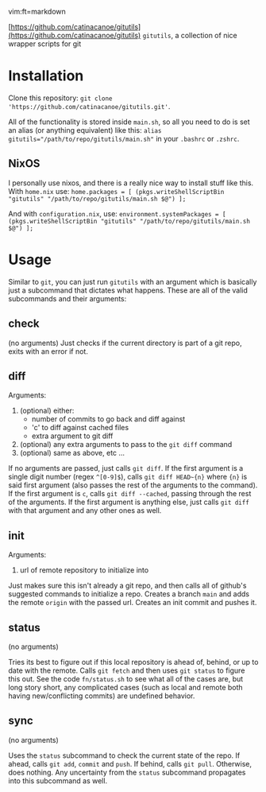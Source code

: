 vim:ft=markdown

[https://github.com/catinacanoe/gitutils](https://github.com/catinacanoe/gitutils)
`gitutils`, a collection of nice wrapper scripts for git

# Installation

  Clone this repository: `git clone 'https://github.com/catinacanoe/gitutils.git'`.

  All of the functionality is stored inside `main.sh`, so all you need to do is set an alias (or anything equivalent) like this: `alias gitutils="/path/to/repo/gitutils/main.sh"` in your `.bashrc` or `.zshrc`.

## NixOS

   I personally use nixos, and there is a really nice way to install stuff like this. With `home.nix` use:
   `home.packages = [ (pkgs.writeShellScriptBin "gitutils" "/path/to/repo/gitutils/main.sh $@") ];`

   And with `configuration.nix`, use:
   `environment.systemPackages = [ (pkgs.writeShellScriptBin "gitutils" "/path/to/repo/gitutils/main.sh $@") ];`

# Usage

  Similar to `git`, you can just run `gitutils` with an argument which is basically just a subcommand that dictates what happens. These are all of the valid subcommands and their arguments:

## check
   
   (no arguments)
   Just checks if the current directory is part of a git repo, exits with an error if not.

## diff

   Arguments:
   1. (optional) either:
      - number of commits to go back and diff against
      - 'c' to diff against cached files
      - extra argument to git diff
   2. (optional) any extra arguments to pass to the `git diff` command
   3. (optional) same as above, etc ...

   If no arguments are passed, just calls `git diff`. If the first argument is a single digit number (regex `^[0-9]$`), calls `git diff HEAD~{n}` where `{n}` is said first argument (also passes the rest of the arguments to the command). If the first argument is `c`, calls `git diff --cached`, passing through the rest of the arguments. If the first argument is anything else, just calls `git diff` with that argument and any other ones as well.

## init

   Arguments:
   1. url of remote repository to initialize into

   Just makes sure this isn't already a git repo, and then calls all of github's suggested commands to initialize a repo. Creates a branch `main` and adds the remote `origin` with the passed url. Creates an init commit and pushes it.

## status

   (no arguments)

   Tries its best to figure out if this local repository is ahead of, behind, or up to date with the remote. Calls `git fetch` and then uses `git status` to figure this out. See the code `fn/status.sh` to see what all of the cases are, but long story short, any complicated cases (such as local and remote both having new/conflicting commits) are undefined behavior.

## sync

   (no arguments)

   Uses the `status` subcommand to check the current state of the repo. If ahead, calls `git add`, `commit` and `push`. If behind, calls `git pull`. Otherwise, does nothing. Any uncertainty from the `status` subcommand propagates into this subcommand as well.
